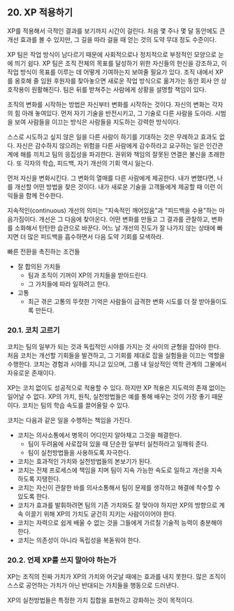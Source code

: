 
## 20. XP 적용하기

XP를 적용해서 극적인 결과를 보기까지 시간이 걸린다. 
처음 몇 주나 몇 달 동안에도 큰 개선 효과를 볼 수 있지만, 그 길을 따라 걸을 때 얻는 것의 도약 무대 정도 수준이다. 

XP 팀은 작업 방식이 남다르기 때문에 사회적으로나 정치적으로 부정적인 모양으로 눈에 띄기 쉽다. 
XP 팀은 조직 전체의 목표를 달성하기 위한 자신들의 헌신을 강조하고, 이 작업 방식이 목표를 이루는 데 어떻게 기여하는지 보여줄 필요가 있다. 
조직 내에서 XP를 옹호해 줄 임원 후원자를 찾아놓으면 새로운 작업 방식으로 옮겨가는 동안 회사 안 상호작용이 원활해진다. 
팀은 뒤를 받쳐주는 사람에게 상황을 설명할 책임이 있다. 

조직의 변화를 시작하는 방법은 자신부터 변화를 시작하는 것이다. 
자신의 변화는 각자의 힘 아래 놓여있다. 
먼저 자기 기술을 반전시키고, 그 기술로 다른 사람을 도아라. 
시범을 보여 사람들을 이끄는 방식은 사람들을 지도하는 강력한 방식이다. 

스스로 시도하고 싶지 않은 일을 다른 사람이 하기를 기대하는 것은 무례하고 효과도 없다. 
자신은 감수하지 않으려는 위험을 다른 사람에게 감수하라고 요구하는 일은 인간관계에 해를 끼치고 팀의 응집성을 파괴한다. 
권위와 책임의 잘못된 연결은 불신을 초래한다. 
또 각자의 학습, 피드백, 자기 개선의 기회 역시 잃는다. 

먼저 자신을 변화시킨다. 
그 변화의 열매를 다른 사람에게 제공한다. 
내가 변했다면, 나를 개선할 어떤 방법을 찾은 것이다. 
내가 새로운 기술을 고객들에게 제공할 때 이런 이익들을 함께 전수한다. 

지속적인(continuous) 개선의 의미는 "지속적인 깨어있음"과 "피드백을 수용"하는 마음가짐이다. 
개선은 그 다음에 찾아온다. 
어떤 변화를 만들고 그 결과를 관찰하고, 변화를 소화해서 탄탄한 습관으로 바꾼다. 
어느 날 개선의 진도가 잘 나가지 않는 상태에 빠지면 더 많은 피드백을 흡수하면서 다음 도약 기회를 모색하라. 

빠른 전환을 촉진하는 조건들

* 잘 합의된 가치들
    * 팀과 조직이 기꺼이 XP의 가치들을 받아드린다.
    * 그 가치들에 따라 일하려고 한다.
* 고통
    * 최근 겪은 고통의 뚜렷한 기억은 사람들이 급격한 변화 시도를 더 잘 받아들이도록 만든다.

### 20.1. 코치 고르기

코치는 팀의 일부가 되는 것과 독립적인 시야를 가지는 것 사이의 균형을 잡아야 한다. 
처음 코치는 개선할 기회들을 발견하고, 그 기회를 제대로 잡을 실험들을 이끄는 역할을 수행한다. 
코치는 경험과 시야를 지니고 있으며, 그룹 내 일상적인 역학 관계의 그물에서 자유로운 존재이다. 

XP는 코치 없이도 성공적으로 적용할 수 있다. 
하지만 XP 적용은 지도력의 존재 없이는 일어날 수 없다. 
XP의 가치, 원칙, 실천방법들은 예를 통해 배우는 것이 가장 좋기 때문이다. 
코치는 팀의 학습 속도를 끌어올릴 수 있다. 

코치는 다음과 같은 일을 수행하는 책임을 가진다.

* 코치는 의사소통에서 병목이 어디인지 알아채고 그것을 해결한다. 
    * 팀이 두려움에 사로잡혀 있을 때 단순한 일부터 실천하라고 일깨워 준다. 
    * 팀이 실천방법들을 사용하도록 자극한다. 
* 코치는 효과적인 가치와 실천방법들의 본보기가 된다. 
* 코치는 전체 프로세스에 책임을 지며 팀이 지속 가능한 속도로 일하고 개선을 지속하도록 지탱한다. 
* 코치는 자신이 관찰한 바를 의사소통해서 팀이 문제를 생각하고 해결에 착수할 수 있도록 한다. 
* 코치가 효과를 발휘하려면 팀의 기존 가치와도 잘 맞아야 하지만 XP의 방향으로 계속 이끌기 위해 XP의 가치도 굳건히 지키는 사람이이어야 한다.
* 코치는 자력으로 쉽게 배울 수 없는 것을 그들에게 가르칠 기술적 능력이 충분해야 한다. 
* 코치는 의존성이 아니라 독립성을 복돋워야 한다. 

### 20.2. 언제 XP를 쓰지 말아야 하는가

XP는 조직의 진짜 가치가 XP의 가치와 어긋날 때에는 효과를 내지 못한다. 
많은 조직이 스스로 공언하는 가치가 아닌 반대되는 가치들을 행동으로 드러낸다. 

XP의 실천방법들은 특정한 가치 집합을 표현하고 강화하는 것이 목적이다. 
